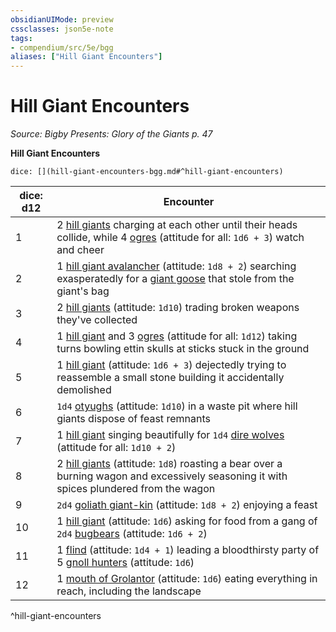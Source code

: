 ```yaml
---
obsidianUIMode: preview
cssclasses: json5e-note
tags:
- compendium/src/5e/bgg
aliases: ["Hill Giant Encounters"]
---
```

# Hill Giant Encounters
*Source: Bigby Presents: Glory of the Giants p. 47* 

**Hill Giant Encounters**

`dice: [](hill-giant-encounters-bgg.md#^hill-giant-encounters)`

| dice: d12 | Encounter |
|-----------|-----------|
| 1 | 2 [hill giants](/Systems/5e/bestiary/giant/hill-giant.md) charging at each other until their heads collide, while 4 [ogres](/Systems/5e/bestiary/giant/ogre.md) (attitude for all: `1d6 + 3`) watch and cheer |
| 2 | 1 [hill giant avalancher](/Systems/5e/bestiary/giant/hill-giant-avalancher-bgg.md) (attitude: `1d8 + 2`) searching exasperatedly for a [giant goose](/Systems/5e/bestiary/fey/giant-goose-bgg.md) that stole from the giant's bag |
| 3 | 2 [hill giants](/Systems/5e/bestiary/giant/hill-giant.md) (attitude: `1d10`) trading broken weapons they've collected |
| 4 | 1 [hill giant](/Systems/5e/bestiary/giant/hill-giant.md) and 3 [ogres](/Systems/5e/bestiary/giant/ogre.md) (attitude for all: `1d12`) taking turns bowling ettin skulls at sticks stuck in the ground |
| 5 | 1 [hill giant](/Systems/5e/bestiary/giant/hill-giant.md) (attitude: `1d6 + 3`) dejectedly trying to reassemble a small stone building it accidentally demolished |
| 6 | `1d4` [otyughs](/Systems/5e/bestiary/aberration/otyugh.md) (attitude: `1d10`) in a waste pit where hill giants dispose of feast remnants |
| 7 | 1 [hill giant](/Systems/5e/bestiary/giant/hill-giant.md) singing beautifully for `1d4` [dire wolves](/Systems/5e/bestiary/beast/dire-wolf.md) (attitude for all: `1d10 + 2`) |
| 8 | 2 [hill giants](/Systems/5e/bestiary/giant/hill-giant.md) (attitude: `1d8`) roasting a bear over a burning wagon and excessively seasoning it with spices plundered from the wagon |
| 9 | `2d4` [goliath giant-kin](/Systems/5e/bestiary/humanoid/goliath-giant-kin-bgg.md) (attitude: `1d8 + 2`) enjoying a feast |
| 10 | 1 [hill giant](/Systems/5e/bestiary/giant/hill-giant.md) (attitude: `1d6`) asking for food from a gang of `2d4` [bugbears](/Systems/5e/bestiary/humanoid/bugbear.md) (attitude: `1d6 + 2`) |
| 11 | 1 [flind](/Systems/5e/bestiary/fiend/flind-mpmm.md) (attitude: `1d4 + 1`) leading a bloodthirsty party of 5 [gnoll hunters](/Systems/5e/bestiary/monstrosity/gnoll-hunter-mpmm.md) (attitude: `1d6`) |
| 12 | 1 [mouth of Grolantor](/Systems/5e/bestiary/giant/mouth-of-grolantor-mpmm.md) (attitude: `1d6`) eating everything in reach, including the landscape |
^hill-giant-encounters